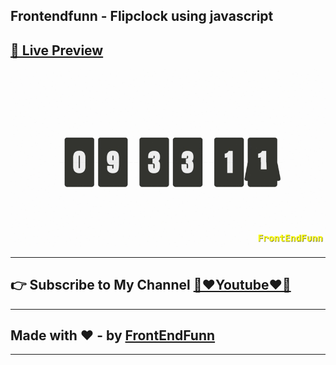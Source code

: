 ## Frontendfunn - Flipclock using javascript

## [🚀 Live Preview](https://frontendfunn.github.io/flipclock-using-javascript/)

![preview](./repoPreviewImages/preview.gif)

---

## 👉 Subscribe to My Channel [💙❤️Youtube❤️💙](https://www.youtube.com/channel/UCpOHt5d6GG-mvo-_pU06rhQ?sub_confirmation=1)

---

## Made with ❤️ - by [FrontEndFunn](https://www.youtube.com/channel/UCpOHt5d6GG-mvo-_pU06rhQ?sub_confirmation=1)

---
